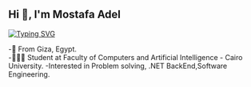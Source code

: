 ## Hi 👋, I'm Mostafa Adel
[![Typing SVG](https://readme-typing-svg.demolab.com?font=Fira+Code&pause=1000&random=false&width=435&lines=Welcome+to+Mostafa's+GitHub)](https://git.io/typing-svg)
<!--
**mostafa0adel/mostafa0adel** is a ✨ _special_ ✨ repository because its `README.md` (this file) appears on your GitHub profile.
-->

-🏫 From Giza, Egypt.<br/>
-👩🏻‍💻 Student at Faculty of Computers and Artificial Intelligence - Cairo University.
-Interested in Problem solving, .NET BackEnd,Software Engineering.

